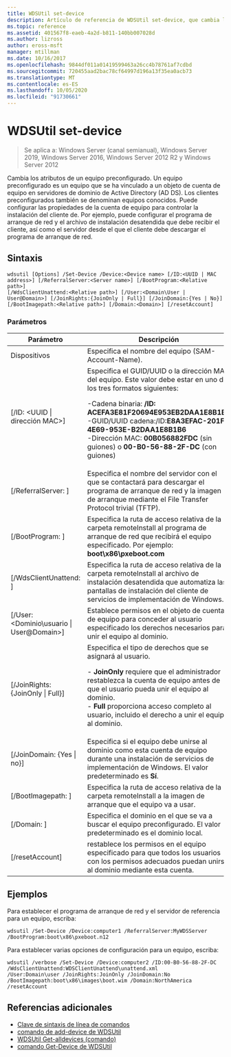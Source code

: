 ```yaml
---
title: WDSUtil set-device
description: Artículo de referencia de WDSUtil set-device, que cambia los atributos de un equipo preconfigurado.
ms.topic: reference
ms.assetid: 401567f8-eaeb-4a2d-b811-140bb007028d
ms.author: lizross
author: eross-msft
manager: mtillman
ms.date: 10/16/2017
ms.openlocfilehash: 9844df011a01419599463a26cc4b78761af7cdbd
ms.sourcegitcommit: 720455aad2bac78cf64997d196a13f35ea0acb73
ms.translationtype: MT
ms.contentlocale: es-ES
ms.lasthandoff: 10/05/2020
ms.locfileid: "91730661"
---
```

# <a name="wdsutil-set-device"></a>WDSUtil set-device

> Se aplica a: Windows Server (canal semianual), Windows Server 2019, Windows Server 2016, Windows Server 2012 R2 y Windows Server 2012

Cambia los atributos de un equipo preconfigurado. Un equipo preconfigurado es un equipo que se ha vinculado a un objeto de cuenta de equipo en servidores de dominio de Active Directory (AD DS). Los clientes preconfigurados también se denominan equipos conocidos. Puede configurar las propiedades de la cuenta de equipo para controlar la instalación del cliente de. Por ejemplo, puede configurar el programa de arranque de red y el archivo de instalación desatendida que debe recibir el cliente, así como el servidor desde el que el cliente debe descargar el programa de arranque de red.

## <a name="syntax"></a>Sintaxis
```
wdsutil [Options] /Set-Device /Device:<Device name> [/ID:<UUID | MAC address>] [/ReferralServer:<Server name>] [/BootProgram:<Relative path>]
[/WdsClientUnattend:<Relative path>] [/User:<Domain\User | User@Domain>] [/JoinRights:{JoinOnly | Full}] [/JoinDomain:{Yes | No}] [/BootImagepath:<Relative path>] [/Domain:<Domain>] [/resetAccount]
```
### <a name="parameters"></a>Parámetros
|Parámetro|Descripción|
|-------|--------|
|Dispositivos<computer name>|Especifica el nombre del equipo (SAM-Account-Name).|
|[/ID: <UUID &#124; dirección MAC>]|Especifica el GUID/UUID o la dirección MAC del equipo. Este valor debe estar en uno de los tres formatos siguientes:<p>-Cadena binaria: **/ID: ACEFA3E81F20694E953EB2DAA1E8B1B6**<br />-GUID/UUID cadena:/ID:**E8A3EFAC-201F-4E69-953E-B2DAA1E8B1B6**<br />-Dirección MAC: **00B056882FDC** (sin guiones) o **00-B0-56-88-2F-DC** (con guiones)|
|[/ReferralServer: <Server name> ]|Especifica el nombre del servidor con el que se contactará para descargar el programa de arranque de red y la imagen de arranque mediante el File Transfer Protocol trivial (TFTP).|
|[/BootProgram: <Relative path> ]|Especifica la ruta de acceso relativa de la carpeta remoteInstall al programa de arranque de red que recibirá el equipo especificado. Por ejemplo: **boot\x86\pxeboot.com**|
|[/WdsClientUnattend: <Relative path> ]|Especifica la ruta de acceso relativa de la carpeta remoteInstall al archivo de instalación desatendida que automatiza las pantallas de instalación del cliente de servicios de implementación de Windows.|
|[/User: <Dominio\usuario &#124; User@Domain>]|Establece permisos en el objeto de cuenta de equipo para conceder al usuario especificado los derechos necesarios para unir el equipo al dominio.|
|[/JoinRights: {JoinOnly &#124; Full}]|Especifica el tipo de derechos que se asignará al usuario.<p>-   **JoinOnly** requiere que el administrador restablezca la cuenta de equipo antes de que el usuario pueda unir el equipo al dominio.<br />-   **Full** proporciona acceso completo al usuario, incluido el derecho a unir el equipo al dominio.|
|[/JoinDomain: {Yes &#124; no}]|Especifica si el equipo debe unirse al dominio como esta cuenta de equipo durante una instalación de servicios de implementación de Windows. El valor predeterminado es **Sí**.|
|[/BootImagepath: <Relative path> ]|Especifica la ruta de acceso relativa de la carpeta remoteInstall a la imagen de arranque que el equipo va a usar.|
|[/Domain: <Domain> ]|Especifica el dominio en el que se va a buscar el equipo preconfigurado. El valor predeterminado es el dominio local.|
|[/resetAccount]|restablece los permisos en el equipo especificado para que todos los usuarios con los permisos adecuados puedan unirse al dominio mediante esta cuenta.|
## <a name="examples"></a>Ejemplos
Para establecer el programa de arranque de red y el servidor de referencia para un equipo, escriba:
```
wdsutil /Set-Device /Device:computer1 /ReferralServer:MyWDSServer
/BootProgram:boot\x86\pxeboot.n12
```
Para establecer varias opciones de configuración para un equipo, escriba:
```
wdsutil /verbose /Set-Device /Device:computer2 /ID:00-B0-56-88-2F-DC /WdsClientUnattend:WDSClientUnattend\unattend.xml
/User:Domain\user /JoinRights:JoinOnly /JoinDomain:No /BootImagepath:boot\x86\images\boot.wim /Domain:NorthAmerica /resetAccount
```
## <a name="additional-references"></a>Referencias adicionales
- [Clave de sintaxis de línea de comandos](command-line-syntax-key.md)
- [comando de add-device de WDSUtil](wdsutil-add-device.md)
- [WDSUtil Get-alldevices (comando)](wdsutil-get-alldevices.md)
- [comando Get-Device de WDSUtil](wdsutil-get-device.md)
